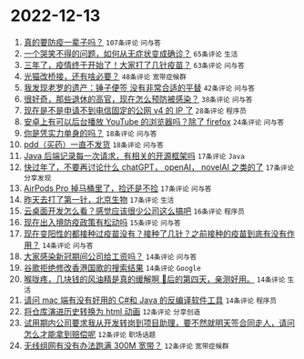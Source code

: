 # 2022-12-13

1. [真的要防疫一辈子吗？](https://www.v2ex.com/t/902105) `107条评论` `问与答`
1. [一个哭笑不得的问题，如何从无症状变成确诊？](https://www.v2ex.com/t/902098) `65条评论` `生活`
1. [三年了，疫情终于开始了！大家打了几针疫苗？](https://www.v2ex.com/t/902125) `63条评论` `问与答`
1. [光猫改桥接，还有啥必要？](https://www.v2ex.com/t/902139) `48条评论` `宽带症候群`
1. [我发现老罗的遗产：锤子便签 没有非常合适的平替](https://www.v2ex.com/t/902111) `42条评论` `问与答`
1. [很好奇，那些退休的高官，现在怎么预防被感染？](https://www.v2ex.com/t/902109) `38条评论` `问与答`
1. [现在是不是申请不到电信固定的公网 v4 的 IP 了](https://www.v2ex.com/t/902133) `28条评论` `程序员`
1. [安卓上有可以后台播放 YouTube 的浏览器吗？除了 firefox](https://www.v2ex.com/t/902103) `24条评论` `问与答`
1. [你是凭实力单身的吗？](https://www.v2ex.com/t/902205) `18条评论` `问与答`
1. [pdd（买药）一直不发货](https://www.v2ex.com/t/902138) `18条评论` `问与答`
1. [Java 后端记录每一次请求，有相关的开源框架吗](https://www.v2ex.com/t/902151) `17条评论` `Java`
1. [快过年了，不要再讨论什么 chatGPT， openAI， novelAI 之类的了](https://www.v2ex.com/t/902143) `17条评论` `分享发现`
1. [AirPods Pro 掉马桶里了，捡还是不捡](https://www.v2ex.com/t/902127) `17条评论` `问与答`
1. [昨天去打了第一针，北京生物](https://www.v2ex.com/t/902094) `17条评论` `生活`
1. [云桌面开发怎么看？感觉应该很少公司这么搞吧](https://www.v2ex.com/t/902160) `16条评论` `程序员`
1. [现在出入境防疫政策有松动吗](https://www.v2ex.com/t/902095) `15条评论` `问与答`
1. [现在变阳性的都接种过疫苗没有？接种了几针？之前接种的疫苗到底有没有作用？](https://www.v2ex.com/t/902187) `14条评论` `问与答`
1. [大家感染新冠期间公司给工资吗？](https://www.v2ex.com/t/902182) `14条评论` `问与答`
1. [谷歌拒绝修改香港国歌的搜索结果](https://www.v2ex.com/t/902166) `14条评论` `Google`
1. [喉咙疼，几块钱的风油精是真的缓解啊 🐑后的第四天，亲测好用。](https://www.v2ex.com/t/902108) `14条评论` `生活`
1. [请问 mac 端有没有好用的 C#和 Java 的反编译软件工具](https://www.v2ex.com/t/902099) `14条评论` `程序员`
1. [将仓库演进历史转换为 html 动画](https://www.v2ex.com/t/902178) `12条评论` `分享创造`
1. [试用期内公司要求我从开发转岗到项目助理，要不然就明天签合同走人，请问怎么才能拿到赔偿呢](https://www.v2ex.com/t/902140) `12条评论` `职场话题`
1. [无线组网有没有办法跑满 300M 宽带？](https://www.v2ex.com/t/902097) `12条评论` `宽带症候群`

